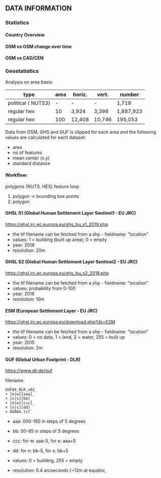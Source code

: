 ## DATA INFORMATION

### Statistics

#### Country Overview

#### OSM vs OSM change over time

#### OSM vs CAD/CEN

### Geostatistics

Analysis on area basis:

| type                | area | horiz. |  vert. |    number |
|---------------------|------|--------|--------|-----------|
| political ( NUTS3)  |   -  |      - |      - |     1,719 |
| regular hex         |  10  |  3,924 |  3,398 | 1,887,923 |
| regular hex         | 100  | 12,408 | 10,746 |   195,053 |

Data from OSM, GHS and GUF is clipped for each  area and the following values are calculated for each dataset:

- area
- no of features 
- mean center (x,y)
- standard distance

#### Workflow:

polygons (NUTS, HEX) feature loop
1. polygon -> bounding box points
  1. polygon 

#### GHSL S1 (Global Human Settlement Layer Sentinel1 - EU JRC)

https://ghsl.jrc.ec.europa.eu/ghs_bu_s1_2019.php

- the tif filename can be fetched from a shp - fieldname: "location"
- values: 1 = building (built up area); 0 = empty
- year: 2018
- resolution: 20m


#### GHSL S2 (Global Human Settlement Layer Sentinel2 - EU JRC)

https://ghsl.jrc.ec.europa.eu/ghs_bu_s2_2018.php

- the tif filename can be fetched from a shp - fieldname: "location"
- values: probability from 0-100
- year: 2018
- resolution: 10m

#### ESM (European Settlement Layer - EU JRC)

https://ghsl.jrc.ec.europa.eu/download.php?ds=ESM

- the tif filename can be fetched from a shp - fieldname: "location"
- values: 0 = no data, 1 = land, 2 = water, 255 = built up
- year: 2015
- resolution: 2m


#### GUF (Global Urban Footprint - DLR)

https://www.dlr.de/guf

filename:
```
GUF04_DLR_v02_
+ [e|w][aaa]_
+ [n|s][bb]_
+ [e|w][ccc]_
+ [n|s][dd]_
+ OGR04.tif
```
- aaa: 000-180 in steps of 5 degrees
- bb: 00-85 in steps of 5 degrees
- ccc: for w: aaa-5, for e: aaa+5
- dd: for n: bb-5, for s: bb+5

- values: 0 = building, 255 = empty
- resolution: 0.4 arcseconds (~12m at equator, 
